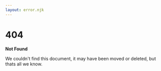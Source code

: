 ```yaml
---
layout: error.njk
---
```


# 404
**Not Found**

We couldn't find this document, it may have been moved or deleted, but thats all we know.